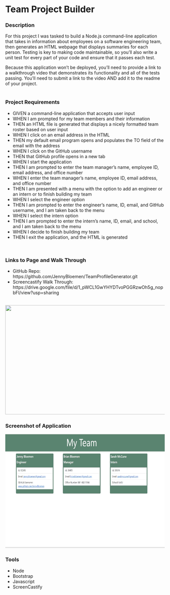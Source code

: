 <h1>Team Project Builder</h1>

<h3>Description</h3>
For this project I was tasked to build a Node.js command-line application that takes in information about employees on a software engineering team, then generates an HTML webpage that displays summaries for each person. Testing is key to making code maintainable, so you’ll also write a unit test for every part of your code and ensure that it passes each test.

Because this application won’t be deployed, you’ll need to provide a link to a walkthrough video that demonstrates its functionality and all of the tests passing. You’ll need to submit a link to the video AND add it to the readme of your project.
<br><br>
<h3>Project Requirements</h3>
<ul>
<li>GIVEN a command-line application that accepts user input</li>
<li>WHEN I am prompted for my team members and their information</li>
<li>THEN an HTML file is generated that displays a nicely formatted team roster based on user input</li>
<li>WHEN I click on an email address in the HTML</li>
<li>THEN my default email program opens and populates the TO field of the email with the address</li>
<li>WHEN I click on the GitHub username</li>
<li>THEN that GitHub profile opens in a new tab</li>
<li>WHEN I start the application</li>
<li>THEN I am prompted to enter the team manager’s name, employee ID, email address, and office number</li>
<li>WHEN I enter the team manager’s name, employee ID, email address, and office number</li>
<li>THEN I am presented with a menu with the option to add an engineer or an intern or to finish building my team</li>
<li>WHEN I select the engineer option</li>
<li>THEN I am prompted to enter the engineer’s name, ID, email, and GitHub username, and I am taken back to the menu</li>
<li>WHEN I select the intern option</li>
<li>THEN I am prompted to enter the intern’s name, ID, email, and school, and I am taken back to the menu</li>
<li>WHEN I decide to finish building my team</li>
<li>THEN I exit the application, and the HTML is generated</li>
</ul>

<br>
<h3>Links to Page and Walk Through</h3>
  <ul>
    <li>GitHub Repo: https://github.com/JennyBloemen/TeamProfileGenerator.git </li>
    <li>Screencastify Walk Through: https://drive.google.com/file/d/1_pWCL1GwYHYDTvoPGGRzwOh5g_nopbFI/view?usp=sharing </li>
  </ul> 
  <br>
<img src="./assets/walkthrough.gif"width="518" height="345"/>
 
<h3>Screenshot of Application</h3>
<img src="./assets/images/ApplicationScreenCapture.jpg"width="640" height="360"/>
<br>
<h3>Tools</h3>
<ul>
  <li>Node</li>
  <li>Bootstrap</li>
  <li>Javascript</li>
  <li>ScreenCastify</li>
</ul>
  